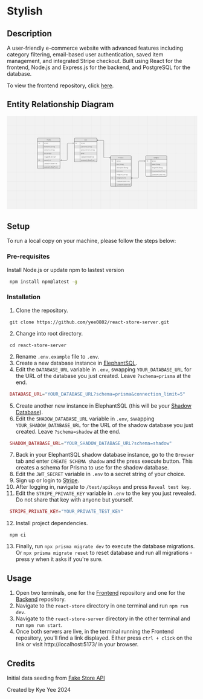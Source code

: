 # Stylish

## Description

A user-friendly e-commerce website with advanced features including category filtering, email-based user authentication, saved item management, and integrated Stripe checkout. Built using React for the frontend, Node.js and Express.js for the backend, and PostgreSQL for the database.

To view the frontend repository, click [here](https://github.com/yee0802/react-store).

## Entity Relationship Diagram

![Entity Relationship Diagram](/ERD.png)

## Setup

To run a local copy on your machine, please follow the steps below:

### Pre-requisites

Install Node.js or update npm to lastest version

```bash
 npm install npm@latest -g
```

### Installation

1. Clone the repository.

```
 git clone https://github.com/yee0802/react-store-server.git
```

2. Change into root directory.

```
 cd react-store-server
```

2. Rename `.env.example` file to `.env`.
3. Create a new database instance in [ElephantSQL]().
4. Edit the `DATABASE_URL` variable in `.env`, swapping `YOUR_DATABASE_URL` for the URL of the database you just created. Leave `?schema=prisma` at the end.

```lua
 DATABASE_URL="YOUR_DATABASE_URL?schema=prisma&connection_limit=5"
```

5. Create another new instance in ElephantSQL (this will be your [Shadow Database](https://www.prisma.io/docs/orm/prisma-migrate/understanding-prisma-migrate/shadow-database)).
6. Edit the `SHADOW_DATABASE_URL` variable in `.env`, swapping `YOUR_SHADOW_DATABASE_URL` for the URL of the shadow database you just created.
   Leave `?schema=shadow` at the end.

```lua
 SHADOW_DATABASE_URL="YOUR_SHADOW_DATABASE_URL?schema=shadow"
```

7. Back in your ElephantSQL shadow database instance, go to the `Browser` tab and enter `CREATE SCHEMA shadow` and the press execute button. This creates a schema
   for Prisma to use for the shadow database.
8. Edit the `JWT_SECRET` variable in `.env` to a secret string of your choice.
9. Sign up or login to [Stripe]().
10. After logging in, navigate to `/test/apikeys` and press `Reveal test key`.
11. Edit the `STRIPE_PRIVATE_KEY` variable in `.env` to the key you just revealed. Do not share that key with anyone but yourself.

```lua
 STRIPE_PRIVATE_KEY="YOUR_PRIVATE_TEST_KEY"
```

12. Install project dependencies.

```
 npm ci
```

13. Finally, run `npx prisma migrate dev` to execute the database migrations. Or `npx prisma migrate reset` to reset database and run all migrations - press y when it asks if you're sure.

## Usage

1. Open two terminals, one for the <a href="https://github.com/yee0802/react-store"  target="_blank">Frontend</a> repository and one for the <a href="https://github.com/yee0802/react-store-server" target="_blank">Backend</a> repository.
2. Navigate to the `react-store` directory in one terminal and run `npm run dev`.
3. Navigate to the `react-store-server` directory in the other terminal and run `npm run start`.
4. Once both servers are live, in the terminal running the Frontend repository, you'll find a link displayed.
   Either press `ctrl + click` on the link or visit http://localhost:5173/ in your browser.

## Credits

Initial data seeding from [Fake Store API](https://fakeapi.platzi.com)

Created by Kye Yee 2024
